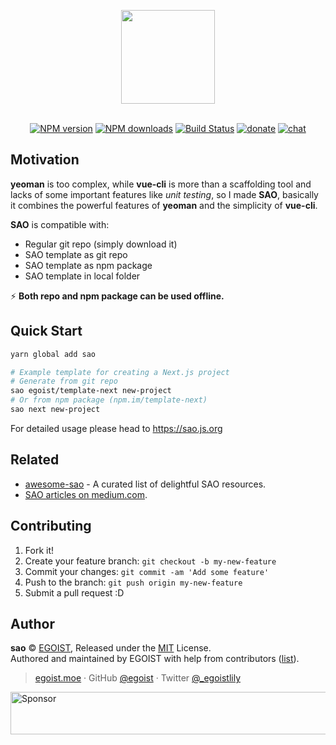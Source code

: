 <p align="center">
<img src="./docs/media/sao.png" width="150" />
</p>

<p align="center">
<br>
<a href="https://npmjs.com/package/sao"><img src="https://img.shields.io/npm/v/sao.svg?style=flat" alt="NPM version"></a> <a href="https://npmjs.com/package/sao"><img src="https://img.shields.io/npm/dm/sao.svg?style=flat" alt="NPM downloads"></a> <a href="https://circleci.com/gh/saojs/sao"><img src="https://img.shields.io/circleci/project/saojs/sao/master.svg?style=flat" alt="Build Status"></a> <a href="https://github.com/egoist/donate"><img src="https://img.shields.io/badge/$-donate-ff69b4.svg?maxAge=2592000&amp;style=flat" alt="donate"></a> <a href="https://chat.egoist.moe"><img src="https://img.shields.io/badge/chat-on%20discord-7289DA.svg?style=flat" alt="chat"></a>
</p>

## Motivation

**yeoman** is too complex, while **vue-cli** is more than a scaffolding tool and lacks of some important features like *unit testing*, so I made **SAO**, basically it combines the powerful features of **yeoman** and the simplicity of **vue-cli**.

**SAO** is compatible with:

- Regular git repo (simply download it)
- SAO template as git repo
- SAO template as npm package
- SAO template in local folder

⚡ ️**Both repo and npm package can be used offline.**

## Quick Start

```bash
yarn global add sao

# Example template for creating a Next.js project
# Generate from git repo
sao egoist/template-next new-project
# Or from npm package (npm.im/template-next)
sao next new-project
```

For detailed usage please head to https://sao.js.org

## Related

- [awesome-sao](https://github.com/egoist/awesome-sao) - A curated list of delightful SAO resources.
- [SAO articles on medium.com](https://medium.com/saojs).

## Contributing

1. Fork it!
2. Create your feature branch: `git checkout -b my-new-feature`
3. Commit your changes: `git commit -am 'Add some feature'`
4. Push to the branch: `git push origin my-new-feature`
5. Submit a pull request :D

## Author

**sao** © [EGOIST](https://github.com/egoist), Released under the [MIT](https://egoist.mit-license.org/) License.<br>
Authored and maintained by EGOIST with help from contributors ([list](https://github.com/saojs/sao/contributors)).

> [egoist.moe](https://egoist.moe) · GitHub [@egoist](https://github.com/egoist) · Twitter [@_egoistlily](https://twitter.com/_egoistlily)

<a target='_blank' rel='nofollow' href='https://app.codesponsor.io/link/Ux4hdW1RzN8XpYzVUoWJFxg9/saojs/sao'>  <img alt='Sponsor' width='888' height='68' src='https://app.codesponsor.io/embed/Ux4hdW1RzN8XpYzVUoWJFxg9/saojs/sao.svg' /></a>
